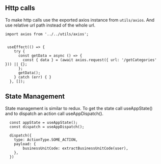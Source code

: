 ## Http calls

To make http calls use the exported axios instance from `utils/axios`. And use relative url path instead of the whole url.

```
import axios from '../../utils/axios';


 useEffect(() => {
    try {
      const getData = async () => {
        const { data } = (await axios.request({ url: '/getCategories' })) || {};
      };
      getData();
    } catch (err) { }
  }, []);
```

## State Management

State management is similar to redux. To get the state call useAppState() and to dispatch an action call useAppDispatch().

```
  const appState = useAppState();
  const dispatch = useAppDispatch();

  dispatch({
    type: ActionType.SOME_ACTION,
    payload: {
        businessUnitCode: extractBusinessUnitCode(user),
    },
  })
```
